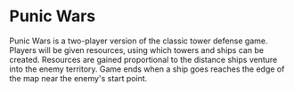 # Punic Wars
Punic Wars is a two-player version of the classic tower defense game.
Players will be given resources, using which towers and ships can be created.
Resources are gained proportional to the distance ships venture into the enemy territory.
Game ends when a ship goes reaches the edge of the map near the enemy's start point.
